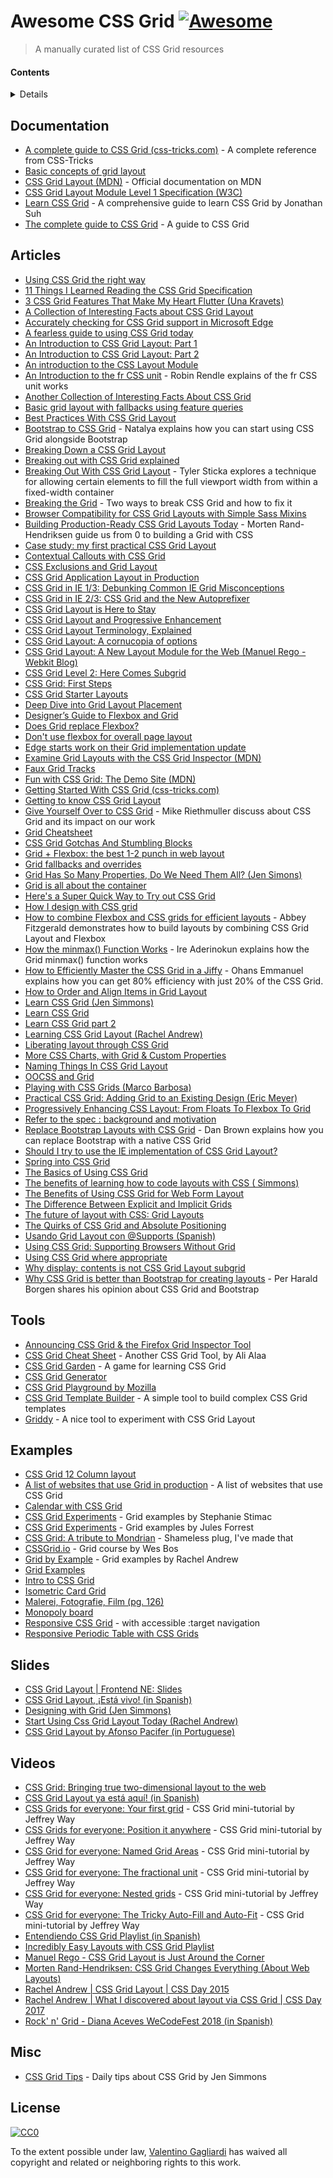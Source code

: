 # Awesome CSS Grid [![Awesome](https://cdn.rawgit.com/sindresorhus/awesome/d7305f38d29fed78fa85652e3a63e154dd8e8829/media/badge.svg)](https://github.com/sindresorhus/awesome)

> A manually curated list of CSS Grid resources

#### Contents

<details>

<!-- toc -->

- [Documentation](#documentation)
- [Articles](#articles)
- [Tools](#tools)
- [Examples](#examples)
- [Slides](#slides)

<!-- tocstop -->

</details>

## Documentation

* [A complete guide to CSS Grid (css-tricks.com)](https://css-tricks.com/snippets/css/complete-guide-grid/) - A complete reference from CSS-Tricks
* [Basic concepts of grid layout](https://developer.mozilla.org/en-US/docs/Web/CSS/CSS_Grid_Layout/Basic_Concepts_of_Grid_Layout)
* [CSS Grid Layout (MDN)](https://developer.mozilla.org/en-US/docs/Web/CSS/CSS_Grid_Layout) - Official documentation on MDN
* [CSS Grid Layout Module Level 1 Specification (W3C)](https://www.w3.org/TR/css-grid-1/)
* [Learn CSS Grid](http://learncssgrid.com/) - A comprehensive guide to learn CSS Grid by Jonathan Suh
* [The complete guide to CSS Grid](https://tympanus.net/codrops/css_reference/grid/) - A guide to CSS Grid

## Articles

* [Using CSS Grid the right way](https://vgpena.github.io/using-css-grid-the-right-way/)
* [11 Things I Learned Reading the CSS Grid Specification](https://medium.freecodecamp.org/11-things-i-learned-reading-the-css-grid-specification-fb3983aa5e0)
* [3 CSS Grid Features That Make My Heart Flutter (Una Kravets)](https://una.im/css-grid/)
* [A Collection of Interesting Facts about CSS Grid Layout](https://css-tricks.com/collection-interesting-facts-css-grid-layout/)
* [Accurately checking for CSS Grid support in Microsoft Edge](http://gwhitworth.com/blog/2017/05/accurately-checking-for-css-grid-support-in-microsoft-edge)
* [A fearless guide to using CSS Grid today](https://www.heartinternet.uk/blog/fearless-guide-using-css-grid-today/)
* [An Introduction to CSS Grid Layout: Part 1](https://hacks.mozilla.org/2017/10/an-introduction-to-css-grid-layout-part-1/)
* [An Introduction to CSS Grid Layout: Part 2](https://hacks.mozilla.org/2017/10/an-introduction-to-css-grid-layout-part-2/)
* [An introduction to the CSS Layout Module](https://www.sitepoint.com/introduction-css-grid-layout-module/)
* [An Introduction to the fr CSS unit](https://css-tricks.com/introduction-fr-css-unit/) - Robin Rendle explains of the fr CSS unit works
* [Another Collection of Interesting Facts About CSS Grid](https://css-tricks.com/another-collection-of-interesting-facts-about-css-grid/)
* [Basic grid layout with fallbacks using feature queries](https://www.chenhuijing.com/blog/basic-grid-with-fallbacks/#🏀)
* [Best Practices With CSS Grid Layout](https://www.smashingmagazine.com/2018/04/best-practices-grid-layout/)
* [Bootstrap to CSS Grid](https://medium.com/@tallys/bootstrap-to-css-grid-87b3f5f830e4) - Natalya explains how you can start using CSS Grid alongside Bootstrap
* [Breaking Down a CSS Grid Layout](http://csskarma.com/blog/css-grid-layout/)
* [Breaking out with CSS Grid explained](https://www.rachelandrew.co.uk/archives/2017/06/01/breaking-out-with-css-grid-explained/)
* [Breaking Out With CSS Grid Layout](https://cloudfour.com/thinks/breaking-out-with-css-grid-layout) - Tyler Sticka explores a technique for allowing certain elements to fill the full viewport width from within a fixed-width container
* [Breaking the Grid](http://daverupert.com/2017/09/breaking-the-grid/) - Two ways to break CSS Grid and how to fix it
* [Browser Compatibility for CSS Grid Layouts with Simple Sass Mixins](https://css-tricks.com/browser-compatibility-css-grid-layouts-simple-sass-mixins/)
* [Building Production-Ready CSS Grid Layouts Today](https://www.smashingmagazine.com/2017/06/building-production-ready-css-grid-layout/) - Morten Rand-Hendriksen guide us from 0 to building a Grid with CSS
* [Case study: my first practical CSS Grid Layout](https://cloudfour.com/thinks/first-css-grid-layout/)
* [Contextual Callouts with CSS Grid](https://jonathan-harrell.com/contextual-asides-with-css-grid)
* [CSS Exclusions and Grid Layout](https://rachelandrew.co.uk/archives/2016/03/16/css-exclusions-and-grid-layout/)
* [CSS Grid Application Layout in Production](https://techblog.commercetools.com/gss-grid-application-layout-in-production-f60c65a05cfa)
* [CSS Grid in IE 1/3: Debunking Common IE Grid Misconceptions](https://css-tricks.com/css-grid-in-ie-debunking-common-ie-grid-misconceptions/)
* [CSS Grid in IE 2/3: CSS Grid and the New Autoprefixer](https://css-tricks.com/css-grid-in-ie-css-grid-and-the-new-autoprefixer/)
* [CSS Grid Layout is Here to Stay](https://blogs.igalia.com/mrego/2017/03/16/css-grid-layout-is-here-to-stay/)
* [CSS Grid Layout and Progressive Enhancement](https://developer.mozilla.org/en-US/docs/Web/CSS/CSS_Grid_Layout/CSS_Grid_and_Progressive_Enhancement)
* [CSS Grid Layout Terminology, Explained](https://bitsofco.de/css-grid-terminology)
* [CSS Grid Layout: A cornucopia of options](https://medium.com/gymnasium/css-grid-layout-a-cornucopia-of-options-90a5ee10ad9f)
* [CSS Grid Layout: A New Layout Module for the Web (Manuel Rego - Webkit Blog)](https://webkit.org/blog/7434/css-grid-layout-a-new-layout-module-for-the-web/)
* [CSS Grid Level 2: Here Comes Subgrid](https://www.smashingmagazine.com/2018/07/css-grid-2/)
* [CSS Grid: First Steps](http://jeffbridgforth.com/css-grid-first-steps/)
* [CSS Grid Starter Layouts](https://css-tricks.com/snippets/css/css-grid-starter-layouts/)
* [Deep Dive into Grid Layout Placement](https://blogs.igalia.com/mrego/2016/02/01/deep-dive-into-grid-layout-placement/?utm_campaign=CSS%252BLayout%252BNews&utm_medium=email&utm_source=CSS_Layout_News_27)
* [Designer’s Guide to Flexbox and Grid](https://medium.com/@jonyablonski/designers-guide-to-flexbox-and-grid-cec6e7e45736)
* [Does Grid replace Flexbox?](https://css-tricks.com/css-grid-replace-flexbox/)
* [Don't use flexbox for overall page layout](https://jakearchibald.com/2014/dont-use-flexbox-for-page-layout/)
* [Edge starts work on their Grid implementation update](https://rachelandrew.co.uk/archives/2017/04/04/edge-starts-work-on-their-grid-implementation-update)
* [Examine Grid Layouts with the CSS Grid Inspector (MDN)](https://developer.mozilla.org/en-US/docs/Tools/Page_Inspector/How_to/Examine_grid_layouts)
* [Faux Grid Tracks](https://alistapart.com/article/faux-grid-tracks)
* [Fun with CSS Grid: The Demo Site (MDN)](https://www.mozilla.org/en-US/developer/css-grid)
* [Getting Started With CSS Grid (css-tricks.com)](https://css-tricks.com/getting-started-css-grid/)
* [Getting to know CSS Grid Layout](https://cm.engineering/getting-to-know-css-grid-layout-818e43ca71a5#.8ih4cvw8v)
* [Give Yourself Over to CSS Grid](https://www.webdirections.org/blog/give-css-grid-mike-riethmuller) - Mike Riethmuller discuss about CSS Grid and its impact on our work
* [Grid Cheatsheet](http://grid.malven.co/)
* [CSS Grid Gotchas And Stumbling Blocks](https://www.smashingmagazine.com/2017/09/css-grid-gotchas-stumbling-blocks/)
* [Grid + Flexbox: the best 1-2 punch in web layout](https://www.chenhuijing.com/blog/css-grid-flexbox-combo/)
* [Grid fallbacks and overrides](https://rachelandrew.co.uk/css/cheatsheets/grid-fallbacks)
* [Grid Has So Many Properties, Do We Need Them All? (Jen Simons)](http://jensimmons.com/post/mar-1-2017/wow-grid-has-so-many-properties-do-we-need-them-all)
* [Grid is all about the container](https://rachelandrew.co.uk/archives/2017/03/31/grid-is-all-about-the-container/)
* [Here's a Super Quick Way to Try out CSS Grid](http://jensimmons.com/post/aug-15-2017/heres-super-quick-way-try-out-css-grid?utm_campaign=Knowledge%20Sharing&utm_content=59835174&utm_medium=social&utm_source=twitter)
* [How I design with CSS grid](https://www.chenhuijing.com/blog/how-i-design-with-css-grid/#%F0%9F%8F%80)
* [How to combine Flexbox and CSS grids for efficient layouts](https://getflywheel.com/layout/combine-flexbox-and-css-grids-for-layouts-how-to) - Abbey Fitzgerald demonstrates how to build layouts by combining CSS Grid Layout and Flexbox
* [How the minmax() Function Works](https://bitsofco.de/how-the-minmax-function-works/) - Ire Aderinokun explains how the Grid minmax() function works
* [How to Efficiently Master the CSS Grid in a Jiffy](https://medium.com/flexbox-and-grids/how-to-efficiently-master-the-css-grid-in-a-jiffy-585d0c213577) - Ohans Emmanuel explains how you can get 80% efficiency with just 20% of the CSS Grid.
* [How to Order and Align Items in Grid Layout](https://www.sitepoint.com/order-align-items-grid-layout)
* [Learn CSS Grid (Jen Simmons)](http://jensimmons.com/post/feb-27-2017/learn-css-grid)
* [Learn CSS Grid](http://varun.ca/css-grid/)
* [Learn CSS Grid part 2](http://varun.ca/css-grid-2)
* [Learning CSS Grid Layout (Rachel Andrew)](https://rachelandrew.co.uk/archives/2017/03/03/learning-css-grid-layout/)
* [Liberating layout through CSS Grid](https://cssgrid.cc/)
* [More CSS Charts, with Grid & Custom Properties](https://css-tricks.com/css-charts-grid-custom-properties/)
* [Naming Things In CSS Grid Layout](https://www.smashingmagazine.com/2017/10/naming-things-css-grid-layout/)
* [OOCSS and Grid](https://keithjgrant.com/posts/2017/12/oocss-and-grid/)
* [Playing with CSS Grids (Marco Barbosa)](https://14islands.com/blog/2017/03/07/playing-with-CSS-grids/)
* [Practical CSS Grid: Adding Grid to an Existing Design (Eric Meyer)](https://alistapart.com/article/practical-grid)
* [Progressively Enhancing CSS Layout: From Floats To Flexbox To Grid](https://www.smashingmagazine.com/2017/07/enhancing-css-layout-floats-flexbox-grid/)
* [Refer to the spec : background and motivation](https://rachelandrew.co.uk/archives/2017/07/19/refer-to-the-spec-background-and-motivation)
* [Replace Bootstrap Layouts with CSS Grid](https://hacks.mozilla.org/2017/04/replace-bootstrap-layouts-with-css-grid/) - Dan Brown explains how you can replace Bootstrap with a native CSS Grid
* [Should I try to use the IE implementation of CSS Grid Layout?](https://rachelandrew.co.uk/archives/2016/11/26/should-i-try-to-use-the-ie-implementation-of-css-grid-layout/)
* [Spring into CSS Grid](http://jonibologna.com/spring-into-css-grid)
* [The Basics of Using CSS Grid](https://appendto.com/2017/02/the-basics-of-using-css-grid)
* [The benefits of learning how to code layouts with CSS (
Simmons)](http://jensimmons.com/post/feb-28-2017/benefits-learning-how-code-layouts-css)
* [The Benefits of Using CSS Grid for Web Form Layout](https://www.sitepoint.com/css-grid-web-form-layout/)
* [The Difference Between Explicit and Implicit Grids](https://css-tricks.com/difference-explicit-implicit-grids/)
* [The future of layout with CSS: Grid Layouts](https://medium.com/@patrickbrosset/css-grid-layout-6c9cba6e8a5a#.jh0iaeu86)
* [The Quirks of CSS Grid and Absolute Positioning](https://webdesign.tutsplus.com/tutorials/the-quirks-of-css-grid-and-absolute-positioning--cms-31437)
* [Usando Grid Layout con @Supports (Spanish)](http://jorgeatgu.com/blog/css-grid-layout-supports/)
* [Using CSS Grid: Supporting Browsers Without Grid](https://www.smashingmagazine.com/2017/11/css-grid-supporting-browsers-without-grid/)
* [Using CSS Grid where appropriate](https://www.silvestarbistrovic.from.hr/articles/using-css-grid-where-appropriate/)
* [Why display: contents is not CSS Grid Layout subgrid](https://rachelandrew.co.uk/archives/2017/07/20/why-display-contents-is-not-css-grid-layout-subgrid/)
* [Why CSS Grid is better than Bootstrap for creating layouts](https://hackernoon.com/how-css-grid-beats-bootstrap-85d5881cf163) - Per Harald Borgen shares his opinion about CSS Grid and Bootstrap

## Tools

* [Announcing CSS Grid & the Firefox Grid Inspector Tool](https://www.youtube.com/watch?v=16enLRDbOyY)
* [CSS Grid Cheat Sheet](https://alialaa.github.io/css-grid-cheat-sheet/) - Another CSS Grid Tool, by Ali Alaa
* [CSS Grid Garden](http://cssgridgarden.com/) - A game for learning CSS Grid
* [CSS Grid Generator](https://www.layoutit.com/grid)
* [CSS Grid Playground by Mozilla](https://mozilladevelopers.github.io/playground/)
* [CSS Grid Template Builder](http://codepen.io/anthonydugois/full/RpYBmy) - A simple tool to build complex CSS Grid templates
* [Griddy](http://griddy.io) - A nice tool to experiment with CSS Grid Layout

## Examples

* [CSS Grid 12 Column layout](https://erikmonjas.github.io/css-grid-12-column-layout/)
* [A list of websites that use Grid in production](https://cssgrid.design/) - A list of websites that use CSS Grid
* [Calendar with CSS Grid](https://snook.ca/archives/html_and_css/calendar-css-grid)
* [CSS Grid Experiments](http://stephaniestimac.com/grid/) - Grid examples by Stephanie Stimac
* [CSS Grid Experiments](https://julesforrest.com/css-grid-experiments/) - Grid examples by Jules Forrest
* [CSS Grid: A tribute to Mondrian](http://codepen.io/vale_gagliardi/pen/YZMPQy) - Shameless plug, I've made that
* [CSSGrid.io](https://cssgrid.io/) - Grid course by Wes Bos
* [Grid by Example](http://gridbyexample.com/) - Grid examples by Rachel Andrew
* [Grid Examples](http://www.gridexamples.com/)
* [Intro to CSS Grid](http://labs.jensimmons.com/)
* [Isometric Card Grid](https://codepen.io/jkantner/pen/KQPdXK)
* [Malerei, Fotografie, Film (pg. 126)](https://codepen.io/huijing/pen/PpqomV)
* [Monopoly board](https://codepen.io/johnnycopes/pen/yzQyMp)
* [Responsive CSS Grid](https://codepen.io/antibland/full/zEdryx/) - with accessible :target navigation
* [Responsive Periodic Table with CSS Grids](https://codepen.io/dudleystorey/full/rmWMXY/)

## Slides

* [CSS Grid Layout | Frontend NE: Slides](https://www.slideshare.net/rachelandrew/css-grid-layout-for-frontend-ne)
* [CSS Grid Layout, ¡Está vivo! (in Spanish)](http://ignaciodenuevo.com/speaking/css-grid-layout)
* [Designing with Grid (Jen Simmons)](https://speakerdeck.com/jensimmons/an-event-apart-seattle-2017)
* [Start Using Css Grid Layout Today (Rachel Andrew)](https://www.slideshare.net/rachelandrew/render-conf-start-using-css-grid-layout-today)
* [CSS Grid Layout by Afonso Pacifer (in Portuguese)](https://speakerdeck.com/afonsopacifer/css-grid-layout)

## Videos

* [CSS Grid: Bringing true two-dimensional layout to the web](https://channel9.msdn.com/Events/WebPlatformSummit/Microsoft-Edge-Web-Summit-2017/ES08)
* [CSS Grid Layout ya está aquí! (in Spanish)](https://www.youtube.com/watch?v=xotm_GckeYY)
* [CSS Grids for everyone: Your first grid](https://laracasts.com/series/css-grids-for-everyone/episodes/1) - CSS Grid mini-tutorial by Jeffrey Way
* [CSS Grids for everyone: Position it anywhere](https://laracasts.com/series/css-grids-for-everyone/episodes/2) - CSS Grid mini-tutorial by Jeffrey Way
* [CSS Grid for everyone: Named Grid Areas](https://laracasts.com/series/css-grids-for-everyone/episodes/3) - CSS Grid mini-tutorial by Jeffrey Way
* [CSS Grid for everyone: The fractional unit](https://laracasts.com/series/css-grids-for-everyone/episodes/4) - CSS Grid mini-tutorial by Jeffrey Way
* [CSS Grid for everyone: Nested grids](https://laracasts.com/series/css-grids-for-everyone/episodes/5) - CSS Grid mini-tutorial by Jeffrey Way
* [CSS Grid for everyone: The Tricky Auto-Fill and Auto-Fit](https://laracasts.com/series/css-grids-for-everyone/episodes/6) - CSS Grid mini-tutorial by Jeffrey Way
* [Entendiendo CSS Grid Playlist (in Spanish)](https://www.youtube.com/watch?v=Mj3N4op3dMc&list=PLM-Y_YQmMEqBxmylkI5WJn9ouUxWlJNOW)
* [Incredibly Easy Layouts with CSS Grid Playlist](https://www.youtube.com/watch?v=tFKrK4eAiUQ&list=PLbSquHt1VCf2Y4UEiaGjAOxuTXzo5iyZA)
* [Manuel Rego - CSS Grid Layout is Just Around the Corner](https://www.youtube.com/watch?v=9js_5MjiGFo)
* [Morten Rand-Hendriksen: CSS Grid Changes Everything (About Web Layouts)](https://www.youtube.com/watch?v=txZq7Laz7_4)
* [Rachel Andrew | CSS Grid Layout | CSS Day 2015](https://vimeo.com/133642780)
* [Rachel Andrew | What I discovered about layout via CSS Grid | CSS Day 2017](https://vimeo.com/238463263)
* [Rock' n' Grid - Diana Aceves WeCodeFest 2018 (in Spanish)](https://www.youtube.com/watch?v=p7oXrr9yjXY)

## Misc

* [CSS Grid Tips](https://twitter.com/cssgridtips) - Daily tips about CSS Grid by Jen Simmons

## License

[![CC0](http://mirrors.creativecommons.org/presskit/buttons/88x31/svg/cc-zero.svg)](https://creativecommons.org/publicdomain/zero/1.0/)

To the extent possible under law, [Valentino Gagliardi](https://www.valentinog.com) has waived all copyright and related or neighboring rights to this work.
